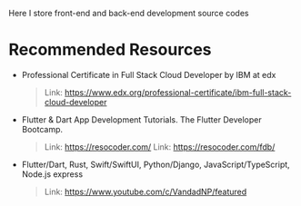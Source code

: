 Here I store front-end and back-end development source codes

# Recommended Resources
- Professional Certificate in Full Stack Cloud Developer by IBM at edx
  > Link: https://www.edx.org/professional-certificate/ibm-full-stack-cloud-developer
- Flutter & Dart App Development Tutorials. The Flutter Developer Bootcamp.
  > Link: https://resocoder.com/ Link: https://resocoder.com/fdb/
- Flutter/Dart, Rust, Swift/SwiftUI, Python/Django, JavaScript/TypeScript, Node.js express
  > Link: https://www.youtube.com/c/VandadNP/featured
